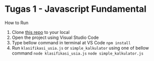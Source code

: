 # Tugas 1 - Javascript Fundamental

How to Run

 1. Clone [this repo](https://github.com/hanifrazin/cao-js-fundamental) to your local
 2. Open the project using Visual Studio Code
 3. Type bellow command in terminal at VS Code
	 ```npm install```
 4. Run `klasifikasi_usia.js` or `simple_kalkulator` using one of bellow command
	 ```node klasifikasi_usia.js```
	 ```node simple_kalkulator.js```